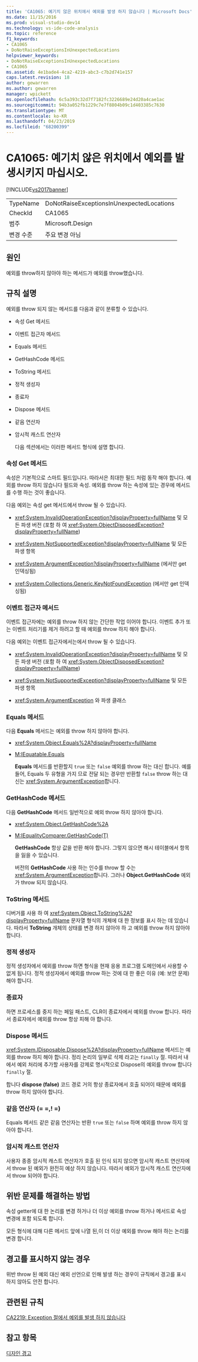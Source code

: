 ```yaml
---
title: 'CA1065: 예기치 않은 위치에서 예외를 발생 하지 않습니다 | Microsoft Docs'
ms.date: 11/15/2016
ms.prod: visual-studio-dev14
ms.technology: vs-ide-code-analysis
ms.topic: reference
f1_keywords:
- CA1065
- DoNotRaiseExceptionsInUnexpectedLocations
helpviewer_keywords:
- DoNotRaiseExceptionsInUnexpectedLocations
- CA1065
ms.assetid: 4e1bade4-4ca2-4219-abc3-c7b2d741e157
caps.latest.revision: 18
author: gewarren
ms.author: gewarren
manager: wpickett
ms.openlocfilehash: 6c5a393c32d7f7182fc3226689e24d20a4cae1ac
ms.sourcegitcommit: 94b3a052fb1229c7e7f8804b09c1d403385c7630
ms.translationtype: MT
ms.contentlocale: ko-KR
ms.lasthandoff: 04/23/2019
ms.locfileid: "68200399"
---
```

# <a name="ca1065-do-not-raise-exceptions-in-unexpected-locations"></a>CA1065: 예기치 않은 위치에서 예외를 발생시키지 마십시오.
[!INCLUDE[vs2017banner](../includes/vs2017banner.md)]

|||
|-|-|
|TypeName|DoNotRaiseExceptionsInUnexpectedLocations|
|CheckId|CA1065|
|범주|Microsoft.Design|
|변경 수준|주요 변경 아님|

## <a name="cause"></a>원인
 예외를 throw하지 않아야 하는 메서드가 예외를 throw했습니다.

## <a name="rule-description"></a>규칙 설명
 예외를 throw 되지 않는 메서드를 다음과 같이 분류할 수 있습니다.

- 속성 Get 메서드

- 이벤트 접근자 메서드

- Equals 메서드

- GetHashCode 메서드

- ToString 메서드

- 정적 생성자

- 종료자

- Dispose 메서드

- 같음 연산자

- 암시적 캐스트 연산자

  다음 섹션에서는 이러한 메서드 형식에 설명 합니다.

### <a name="property-get-methods"></a>속성 Get 메서드
 속성은 기본적으로 스마트 필드입니다. 따라서은 최대한 필드 처럼 동작 해야 합니다. 예외를 throw 하지 않습니다 필드와 속성. 예외를 throw 하는 속성에 있는 경우에 메서드를 수행 하는 것이 좋습니다.

 다음 예외는 속성 get 메서드에서 throw 될 수 있습니다.

- <xref:System.InvalidOperationException?displayProperty=fullName> 및 모든 파생 버전 (포함 하 여 <xref:System.ObjectDisposedException?displayProperty=fullName>)

- <xref:System.NotSupportedException?displayProperty=fullName> 및 모든 파생 항목

- <xref:System.ArgumentException?displayProperty=fullName> (에서만 get 인덱싱됨)

- <xref:System.Collections.Generic.KeyNotFoundException> (에서만 get 인덱싱됨)

### <a name="event-accessor-methods"></a>이벤트 접근자 메서드
 이벤트 접근자에는 예외를 throw 하지 않는 간단한 작업 이어야 합니다. 이벤트 추가 또는 이벤트 처리기를 제거 하려고 할 때 예외를 throw 하지 해야 합니다.

 다음 예외는 이벤트 접근자에서는에서 throw 될 수 있습니다.

- <xref:System.InvalidOperationException?displayProperty=fullName> 및 모든 파생 버전 (포함 하 여 <xref:System.ObjectDisposedException?displayProperty=fullName>)

- <xref:System.NotSupportedException?displayProperty=fullName> 및 모든 파생 항목

- <xref:System.ArgumentException> 와 파생 클래스

### <a name="equals-methods"></a>Equals 메서드
 다음 **Equals** 메서드는 예외를 throw 하지 않아야 합니다.

- <xref:System.Object.Equals%2A?displayProperty=fullName>

- [M:IEquatable.Equals](http://go.microsoft.com/fwlink/?LinkId=113472)

  **Equals** 메서드를 반환할지 `true` 또는 `false` 예외를 throw 하는 대신 합니다. 예를 들어, Equals 두 유형을 가지 므로 전달 되는 경우만 반환할 `false` throw 하는 대신는 <xref:System.ArgumentException>합니다.

### <a name="gethashcode-methods"></a>GetHashCode 메서드
 다음 **GetHashCode** 메서드 일반적으로 예외 throw 하지 않아야 합니다.

- <xref:System.Object.GetHashCode%2A>

- [M:IEqualityComparer.GetHashCode(T)](http://go.microsoft.com/fwlink/?LinkId=113477)

  **GetHashCode** 항상 값을 반환 해야 합니다. 그렇지 않으면 해시 테이블에서 항목을 잃을 수 있습니다.

  버전의 **GetHashCode** 사용 하는 인수를 throw 할 수는 <xref:System.ArgumentException>합니다. 그러나 **Object.GetHashCode** 예외가 throw 되지 않습니다.

### <a name="tostring-methods"></a>ToString 메서드
 디버거를 사용 하 여 <xref:System.Object.ToString%2A?displayProperty=fullName> 문자열 형식의 개체에 대 한 정보를 표시 하는 데 있습니다. 따라서 **ToString** 개체의 상태를 변경 하지 않아야 하 고 예외를 throw 하지 않아야 합니다.

### <a name="static-constructors"></a>정적 생성자
 정적 생성자에서 예외를 throw 하면 형식을 현재 응용 프로그램 도메인에서 사용할 수 없게 됩니다. 정적 생성자에서 예외를 throw 하는 것에 대 한 좋은 이유 (예: 보안 문제) 해야 합니다.

### <a name="finalizers"></a>종료자
 하면 프로세스를 중지 하는 페일 패스트, CLR이 종료자에서 예외를 throw 합니다. 따라서 종료자에서 예외를 throw 항상 피해 야 합니다.

### <a name="dispose-methods"></a>Dispose 메서드
 <xref:System.IDisposable.Dispose%2A?displayProperty=fullName> 메서드는 예외를 throw 하지 해야 합니다. 정리 논리의 일부로 삭제 라고는 `finally` 절. 따라서 내에서 예외 처리에 추가할 사용자를 강제로 명시적으로 Dispose의 예외를 throw 합니다 `finally` 절.

 합니다 **dispose (false)** 코드 경로 거의 항상 종료자에서 호출 되어이 때문에 예외를 throw 하지 않아야 합니다.

### <a name="equality-operators--"></a>같음 연산자 (= =,! =)
 Equals 메서드 같은 같음 연산자는 반환 `true` 또는 `false` 하며 예외를 throw 하지 않아야 합니다.

### <a name="implicit-cast-operators"></a>암시적 캐스트 연산자
 사용자 종종 암시적 캐스트 연산자가 호출 된 인식 되지 않으면 암시적 캐스트 연산자에서 throw 된 예외가 완전히 예상 하지 않습니다. 따라서 예외가 암시적 캐스트 연산자에서 throw 되어야 합니다.

## <a name="how-to-fix-violations"></a>위반 문제를 해결하는 방법
 속성 getter에 대 한 논리를 변경 하거나 더 이상 예외를 throw 하거나 메서드로 속성 변경에 포함 되도록 합니다.

 모든 형식에 대해 다른 메서드 앞에 나열 된,이 더 이상 예외를 throw 해야 하는 논리를 변경 합니다.

## <a name="when-to-suppress-warnings"></a>경고를 표시하지 않는 경우
 위반 throw 된 예외 대신 예외 선언으로 인해 발생 하는 경우이 규칙에서 경고를 표시 하지 않아도 안전 합니다.

## <a name="related-rules"></a>관련된 규칙
 [CA2219: Exception 절에서 예외를 발생 하지 않습니다](../code-quality/ca2219-do-not-raise-exceptions-in-exception-clauses.md)

## <a name="see-also"></a>참고 항목
 [디자인 경고](../code-quality/design-warnings.md)
